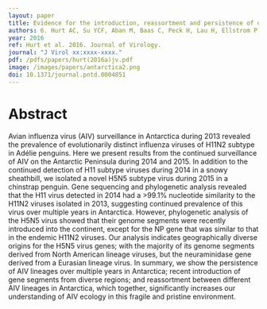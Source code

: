 ```yaml
---
layout: paper
title: Evidence for the introduction, reassortment and persistence of diverse influenza A viruses in Antarctica
authors: 6.	Hurt AC, Su YCF, Aban M, Baas C, Peck H, Lau H, Ellstrom P, Hernandez J, Barr IG, Olsen B, Vijaykrishna D, Gonzalez-Acuna D.  
year: 2016
ref: Hurt et al. 2016. Journal of Virology.
journal: "J Virol xx:xxxx-xxxx."
pdf: /pdfs/papers/hurt(2016a)jv.pdf
image: /images/papers/antarctica2.png
doi: 10.1371/journal.pntd.0004851
---
```


# Abstract
Avian influenza virus (AIV) surveillance in Antarctica during 2013 revealed the prevalence of evolutionarily distinct influenza viruses of H11N2 subtype in Adélie penguins. Here we present results from the continued surveillance of AIV on the Antarctic Peninsula during 2014 and 2015. In addition to the continued detection of H11 subtype viruses during 2014 in a snowy sheathbill, we isolated a novel H5N5 subtype virus during 2015 in a chinstrap penguin. Gene sequencing and phylogenetic analysis revealed that the H11 virus detected in 2014 had a >99.1% nucleotide similarity to the H11N2 viruses isolated in 2013, suggesting continued prevalence of this virus over multiple years in Antarctica. However, phylogenetic analysis of the H5N5 virus showed that their genome segments were recently introduced into the continent, except for the NP gene that was similar to that in the endemic H11N2 viruses. Our analysis indicates geographically diverse origins for the H5N5 virus genes; with the majority of its genome segments derived from North American lineage viruses, but the neuraminidase gene derived from a Eurasian lineage virus. In summary, we show the persistence of AIV lineages over multiple years in Antarctica; recent introduction of gene segments from diverse regions; and reassortment between different AIV lineages in Antarctica, which together, significantly increases our understanding of AIV ecology in this fragile and pristine environment.
